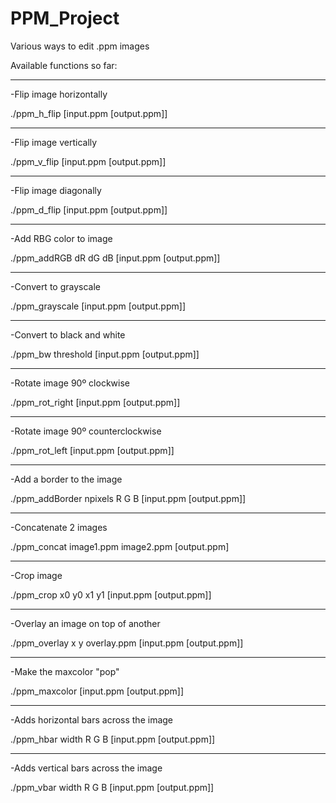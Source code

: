 # PPM_Project
Various ways to edit .ppm images


Available functions so far:


_______________________________________________________

-Flip image horizontally

./ppm_h_flip [input.ppm [output.ppm]]


_______________________________________________________


-Flip image vertically

./ppm_v_flip [input.ppm [output.ppm]]


_______________________________________________________


-Flip image diagonally

./ppm_d_flip [input.ppm [output.ppm]]


_______________________________________________________


-Add RBG color to image

./ppm_addRGB dR dG dB [input.ppm [output.ppm]]


_______________________________________________________


-Convert to grayscale

./ppm_grayscale [input.ppm [output.ppm]]


_______________________________________________________


-Convert to black and white

./ppm_bw threshold [input.ppm [output.ppm]]


_______________________________________________________


-Rotate image 90º clockwise

./ppm_rot_right [input.ppm [output.ppm]]


_______________________________________________________


-Rotate image 90º counterclockwise

./ppm_rot_left [input.ppm [output.ppm]]


_______________________________________________________

 
-Add a border to the image

./ppm_addBorder npixels R G B [input.ppm [output.ppm]]


_______________________________________________________


-Concatenate 2 images

./ppm_concat image1.ppm image2.ppm [output.ppm]


_______________________________________________________


-Crop image

./ppm_crop x0 y0 x1 y1 [input.ppm [output.ppm]]


_______________________________________________________


-Overlay an image on top of another

./ppm_overlay x y overlay.ppm [input.ppm [output.ppm]]


_______________________________________________________


-Make the maxcolor "pop"

./ppm_maxcolor [input.ppm [output.ppm]]


_______________________________________________________


-Adds horizontal bars across the image

./ppm_hbar width R G B [input.ppm [output.ppm]]


_______________________________________________________


-Adds vertical bars across the image

./ppm_vbar width R G B [input.ppm [output.ppm]]
